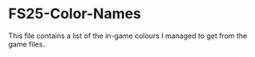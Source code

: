# FS25-Color-Names
This file contains a list of the in-game colours I managed to get from the game files. 
